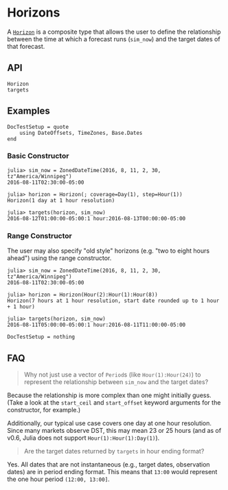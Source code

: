 # Horizons

A [`Horizon`](@ref) is a composite type that allows the user to define the relationship
between the time at which a forecast runs (`sim_now`) and the target dates of that
forecast.

## API

```@docs
Horizon
targets
```

## Examples

```@meta
DocTestSetup = quote
    using DateOffsets, TimeZones, Base.Dates
end
```

### Basic Constructor

```jldoctest
julia> sim_now = ZonedDateTime(2016, 8, 11, 2, 30, tz"America/Winnipeg")
2016-08-11T02:30:00-05:00

julia> horizon = Horizon(; coverage=Day(1), step=Hour(1))
Horizon(1 day at 1 hour resolution)

julia> targets(horizon, sim_now)
2016-08-12T01:00:00-05:00:1 hour:2016-08-13T00:00:00-05:00
```

### Range Constructor

The user may also specify "old style" horizons (e.g. "two to eight hours ahead") using the
range constructor.

```jldoctest
julia> sim_now = ZonedDateTime(2016, 8, 11, 2, 30, tz"America/Winnipeg")
2016-08-11T02:30:00-05:00

julia> horizon = Horizon(Hour(2):Hour(1):Hour(8))
Horizon(7 hours at 1 hour resolution, start date rounded up to 1 hour + 1 hour)

julia> targets(horizon, sim_now)
2016-08-11T05:00:00-05:00:1 hour:2016-08-11T11:00:00-05:00
```

```@meta
DocTestSetup = nothing
```

## FAQ

> Why not just use a vector of `Period`s (like `Hour(1):Hour(24)`) to represent the
> relationship between `sim_now` and the target dates?

Because the relationship is more complex than one might initially guess. (Take a look at
the `start_ceil` and `start_offset` keyword arguments for the constructor, for example.)

Additionally, our typical use case covers one day at one hour resolution. Since many
markets observe DST, this may mean 23 or 25 hours (and as of v0.6, Julia does not support
`Hour(1):Hour(1):Day(1)`).

> Are the target dates returned by `targets` in hour ending format?

Yes. All dates that are not instantaneous (e.g., target dates, observation dates) are in
period ending format. This means that `13:00` would represent the one hour period
`(12:00, 13:00]`.
